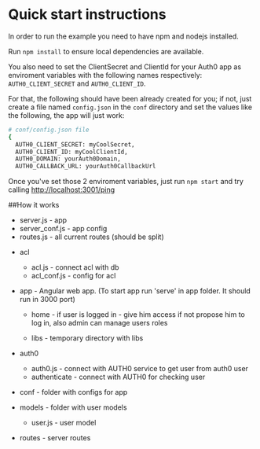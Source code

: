 # Quick start instructions 

In order to run the example you need to have npm and nodejs installed.

Run `npm install` to ensure local dependencies are available.

You also need to set the ClientSecret and ClientId for your Auth0 app as enviroment variables with the following names respectively: `AUTH0_CLIENT_SECRET` and `AUTH0_CLIENT_ID`.

For that, the following should have been already created for you; if not, just create a file named `config.json` in the `conf` directory and set the values like the following, the app will just work:

````bash
# conf/config.json file
{
  AUTH0_CLIENT_SECRET: myCoolSecret,
  AUTH0_CLIENT_ID: myCoolClientId,
  AUTH0_DOMAIN: yourAuth0Domain,
  AUTH0_CALLBACK_URL: yourAuth0CallbackUrl
````

Once you've set those 2 enviroment variables, just run `npm start` and try calling [http://localhost:3001/ping](http://localhost:3001/ping)

##How it works

 * server.js - app
 * server_conf.js - app config 
 * routes.js - all current routes (should be split)
 
 - acl
    
    * acl.js - connect acl with db
    * acl_conf.js - config for acl
    
 - app - Angular web app. (To start app run 'serve' in app folder. It should run in 3000 port)
    
    * home - if user is logged in - give him access if not propose him to log in, 
    also admin can manage users roles
    
    * libs - temporary directory with libs
     
 - auth0 
 
    * auth0.js - connect with AUTH0 service to get user from auth0 user
    * authenticate - connect with AUTH0 for checking user
 
 - conf - folder with configs for app
 
 - models - folder with user models
 
    * user.js - user model
    
 - routes - server routes